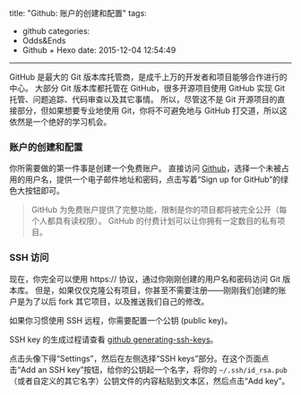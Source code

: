 title: "Github: 账户的创建和配置"
tags:
  - github
categories:
  - Odds&Ends
  - Github + Hexo
date: 2015-12-04 12:54:49
---

GitHub 是最大的 Git 版本库托管商，是成千上万的开发者和项目能够合作进行的中心。 大部分 Git 版本库都托管在 GitHub，很多开源项目使用 GitHub 实现 Git 托管、问题追踪、代码审查以及其它事情。 所以，尽管这不是 Git 开源项目的直接部分，但如果想要专业地使用 Git，你将不可避免地与 GitHub 打交道，所以这依然是一个绝好的学习机会。

<!-- more -->

### 账户的创建和配置 ###

你所需要做的第一件事是创建一个免费账户。 直接访问 [Github][1]，选择一个未被占用的用户名，提供一个电子邮件地址和密码，点击写着“Sign up for GitHub”的绿色大按钮即可。

> GitHub 为免费账户提供了完整功能，限制是你的项目都将被完全公开（每个人都具有读权限）。 GitHub 的付费计划可以让你拥有一定数目的私有项目。

### SSH 访问 ###

现在，你完全可以使用 https:// 协议，通过你刚刚创建的用户名和密码访问 Git 版本库。 但是，如果仅仅克隆公有项目，你甚至不需要注册——刚刚我们创建的账户是为了以后 fork 其它项目，以及推送我们自己的修改。

如果你习惯使用 SSH 远程，你需要配置一个公钥 (public key)。

SSH key 的生成过程请查看 [github generating-ssh-keys][2]。

点击头像下得“Settings”，然后在左侧选择“SSH keys”部分。在这个页面点击“Add an SSH key”按钮，给你的公钥起一个名字，将你的 `~/.ssh/id_rsa.pub`（或者自定义的其它名字）公钥文件的内容粘贴到文本区，然后点击“Add key”。

[1]: https://github.com
[2]: https://help.github.com/articles/generating-ssh-keys/